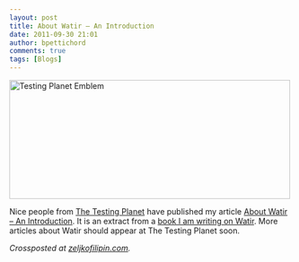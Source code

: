 ```yaml
---
layout: post
title: About Watir – An Introduction
date: 2011-09-30 21:01
author: bpettichord
comments: true
tags: [Blogs]
---
```

<a href="http://www.flickr.com/photos/softwaretestingclub/4830570110/" title="Testing Planet Emblem  by Software Testing Club, on Flickr"><img src="http://farm5.static.flickr.com/4138/4830570110_c3031e7a13.jpg" width="500" height="212" alt="Testing Planet Emblem "></a>

Nice people from <a href="http://www.thetestingplanet.com/">The Testing Planet</a> have published my article <a href="http://www.thetestingplanet.com/2011/09/about-watir-an-introduction/">About Watir – An Introduction</a>. It is an extract from a <a href="http://watir.com/book/">book I am writing on Watir</a>. More articles about Watir should appear at The Testing Planet soon.

<em>Crossposted at <a href="http://zeljkofilipin.com/about-watir-an-introduction/">zeljkofilipin.com</a>.</em>
